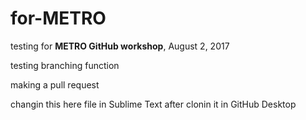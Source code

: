 # for-METRO
testing for <b>METRO GitHub workshop</b>, August 2, 2017

testing branching function

making a pull request

changin this here file in Sublime Text after clonin it in GitHub Desktop 
